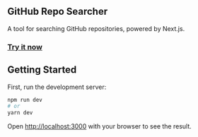 ## GitHub Repo Searcher

A tool for searching GitHub repositories, powered by Next.js.

### [Try it now](https://github-repo-searcher.jigsawye.com/)

## Getting Started

First, run the development server:

```bash
npm run dev
# or
yarn dev
```

Open [http://localhost:3000](http://localhost:3000) with your browser to see the result.
